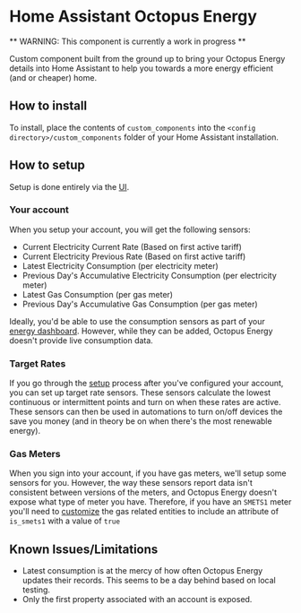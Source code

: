 # Home Assistant Octopus Energy

** WARNING: This component is currently a work in progress **

Custom component built from the ground up to bring your Octopus Energy details into Home Assistant to help you towards a more energy efficient (and or cheaper) home.

## How to install

To install, place the contents of `custom_components` into the `<config directory>/custom_components` folder of your Home Assistant installation.

## How to setup

Setup is done entirely via the [UI](https://my.home-assistant.io/redirect/config_flow_start/?domain=octopus_energy).

### Your account

When you setup your account, you will get the following sensors:

* Current Electricity Current Rate (Based on first active tariff)
* Current Electricity Previous Rate (Based on first active tariff)
* Latest Electricity Consumption (per electricity meter)
* Previous Day's Accumulative Electricity Consumption (per electricity meter)
* Latest Gas Consumption (per gas meter)
* Previous Day's Accumulative Gas Consumption (per gas meter)

Ideally, you'd be able to use the consumption sensors as part of your [energy dashboard](https://www.home-assistant.io/blog/2021/08/04/home-energy-management/). However, while they can be added, Octopus Energy doesn't provide live consumption data.

### Target Rates

If you go through the [setup](https://my.home-assistant.io/redirect/config_flow_start/?domain=octopus_energy) process after you've configured your account, you can set up target rate sensors. These sensors calculate the lowest continuous or intermittent points and turn on when these rates are active. These sensors can then be used in automations to turn on/off devices the save you money (and in theory be on when there's the most renewable energy).

### Gas Meters

When you sign into your account, if you have gas meters, we'll setup some sensors for you. However, the way these sensors report data isn't consistent between versions of the meters, and Octopus Energy doesn't expose what type of meter you have. Therefore, if you have an `SMETS1` meter you'll need to [customize](https://www.home-assistant.io/docs/configuration/customizing-devices/) the gas related entities to include an attribute of `is_smets1` with a value of `true`

## Known Issues/Limitations

- Latest consumption is at the mercy of how often Octopus Energy updates their records. This seems to be a day behind based on local testing.
- Only the first property associated with an account is exposed.